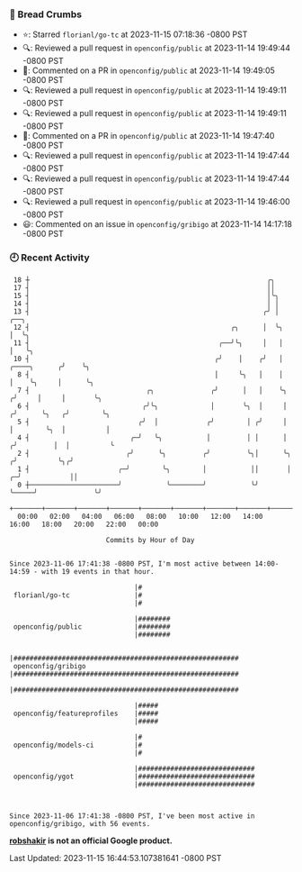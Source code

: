 ### 🍞 Bread Crumbs

 * ⭐️: Starred `florianl/go-tc` at 2023-11-15 07:18:36 -0800 PST
 * 🔍: Reviewed a pull request in  `openconfig/public` at 2023-11-14 19:49:44 -0800 PST
 * 💬: Commented on a PR in  `openconfig/public` at 2023-11-14 19:49:05 -0800 PST
 * 🔍: Reviewed a pull request in  `openconfig/public` at 2023-11-14 19:49:11 -0800 PST
 * 🔍: Reviewed a pull request in  `openconfig/public` at 2023-11-14 19:49:11 -0800 PST
 * 💬: Commented on a PR in  `openconfig/public` at 2023-11-14 19:47:40 -0800 PST
 * 🔍: Reviewed a pull request in  `openconfig/public` at 2023-11-14 19:47:44 -0800 PST
 * 🔍: Reviewed a pull request in  `openconfig/public` at 2023-11-14 19:47:44 -0800 PST
 * 🔍: Reviewed a pull request in  `openconfig/public` at 2023-11-14 19:46:00 -0800 PST
 * 😃: Commented on an issue in `openconfig/gribigo` at 2023-11-14 14:17:18 -0800 PST

### 🕘 Recent Activity
```
 18 ┼                                                           ╭╮
 17 ┤                                                           ││
 15 ┤                                                           │╰╮
 14 ┤                                                           │ │
 13 ┤                                                          ╭╯ │                           ╭──╮
 12 ┤                                                  ╭╮      │  ╰╮                          │  ╰╮
 11 ┤                                               ╭──╯╰╮     │   │                          │   ╰╮
 10 ┤                                              ╭╯    │    ╭╯   │             ╭────╮      ╭╯    ╰╮
  8 ┤                                              │     ╰╮   │    │             │    ╰╮     │      ╰╮
  7 ┤                             ╭╮              ╭╯      │   │    ╰╮           ╭╯     │     │       ╰╮
  6 ┤                            ╭╯╰╮             │       ╰╮  │     │          ╭╯      ╰╮   ╭╯        ╰╮
  5 ┤                           ╭╯  │            ╭╯        │ ╭╯     │          │        ╰╮  │          │
  4 ┤                         ╭─╯   ╰╮           │         │ │      │         ╭╯         │  │          ╰
  2 ┤                        ╭╯      ╰╮         ╭╯         ╰╮│      ╰╮       ╭╯          ╰╮╭╯
  1 ┤                      ╭─╯        ╰╮        │           ││       │     ╭─╯            ││
  0 ┼──────────────────────╯           ╰────────╯           ╰╯       ╰─────╯              ╰╯
    +───────+───────+───────+───────+───────+───────+───────+───────+───────+───────+───────+───────+────
  00:00   02:00   04:00   06:00   08:00   10:00   12:00   14:00   16:00   18:00   20:00   22:00   00:00   

						Commits by Hour of Day


Since 2023-11-06 17:41:38 -0800 PST, I'm most active between 14:00-14:59 - with 19 events in that hour.

```



```
                               |#
 florianl/go-tc                |#
                               |#

                               |########
 openconfig/public             |########
                               |########

                               |########################################################
 openconfig/gribigo            |########################################################
                               |########################################################

                               |#####
 openconfig/featureprofiles    |#####
                               |#####

                               |#
 openconfig/models-ci          |#
                               |#

                               |#############################
 openconfig/ygot               |#############################
                               |#############################



Since 2023-11-06 17:41:38 -0800 PST, I've been most active in openconfig/gribigo, with 56 events.

```
**[robshakir](mailto:robjs@google.com) is not an official Google product.**  


Last Updated: 2023-11-15 16:44:53.107381641 -0800 PST

